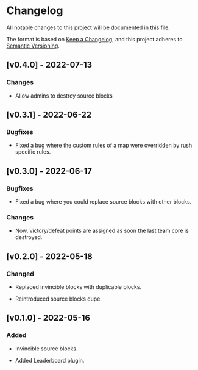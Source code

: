 # Changelog
 
All notable changes to this project will be documented in this file.

The format is based on [Keep a Changelog](http://keepachangelog.com/),
and this project adheres to [Semantic Versioning](http://semver.org/).

## [v0.4.0] - 2022-07-13

### Changes

- Allow admins to destroy source blocks

## [v0.3.1] - 2022-06-22

### Bugfixes

- Fixed a bug where the custom rules of a map were overridden by rush specific rules.


## [v0.3.0] - 2022-06-17

### Bugfixes

- Fixed a bug where you could replace source blocks with other blocks.

### Changes

- Now, victory/defeat points are assigned as soon the last team core is destroyed.


## [v0.2.0] - 2022-05-18

### Changed

- Replaced invincible blocks with duplicable blocks.

- Reintroduced source blocks dupe.


## [v0.1.0] - 2022-05-16

### Added

- Invincible source blocks.

- Added Leaderboard plugin.
